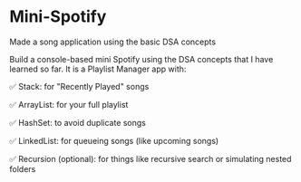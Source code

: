 # Mini-Spotify
Made a song application  using the basic DSA concepts


Build a console-based mini Spotify using the DSA concepts that I have learned so far. It is a Playlist Manager app with:

✅ Stack: for "Recently Played" songs

✅ ArrayList: for your full playlist

✅ HashSet: to avoid duplicate songs

✅ LinkedList: for queueing songs (like upcoming songs)

✅ Recursion (optional): for things like recursive search or simulating nested folders
